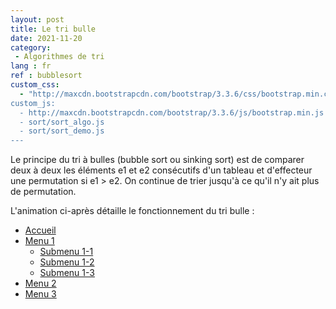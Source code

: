 ```yaml
---
layout: post
title: Le tri bulle
date: 2021-11-20
category: 
 - Algorithmes de tri 
lang : fr
ref : bubblesort
custom_css:
  - "http://maxcdn.bootstrapcdn.com/bootstrap/3.3.6/css/bootstrap.min.css
custom_js:
  - http://maxcdn.bootstrapcdn.com/bootstrap/3.3.6/js/bootstrap.min.js
  - sort/sort_algo.js
  - sort/sort_demo.js
---
```

Le principe du tri à bulles (bubble sort ou sinking sort) est de comparer deux à deux les éléments e1 et e2 consécutifs d'un tableau et d'effecteur une permutation si e1 > e2. On continue de trier jusqu'à ce qu'il n'y ait plus de permutation.

L'animation ci-après détaille le fonctionnement du tri bulle :

<div>
  <ul class="nav nav-tabs">  
    <li class="active"><a href="#">Accueil</a></li>  
    <li class="dropdown">  
      <a class="dropdown-toggle" data-toggle="dropdown" href="#">Menu 1 <span class="caret"></span></a>  
      <ul class="dropdown-menu">  
        <li><a href="#">Submenu 1-1</a></li>  
        <li><a href="#">Submenu 1-2</a></li>  
        <li><a href="#">Submenu 1-3</a></li>                          
      </ul>  
    </li>  
    <li><a href="#">Menu 2</a></li>  
    <li><a href="#">Menu 3</a></li>  
  </ul>  
</div>
